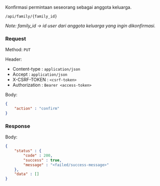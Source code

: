 Konfirmasi permintaan seseorang sebagai anggota keluarga.

```
/api/family/{family_id}
```

*Note: family_id -> id user dari anggota keluarga yang ingin dikonfirmasi.*
### Request

Method: ``PUT``

Header:
- Content-type : ``application/json``
- Accept : ``application/json``
- X-CSRF-TOKEN : ``<csrf-token>``
- Authorization : ``Bearer <access-token>``

Body: 
```json
{
	"action" : "confirm"
}
```

### Response

Body: 
```json
{
	"status" : {
		"code" : 200,
		"success" : true,
		"message" : "<failed/success-message>"
	},
	"data" : []
}
```

